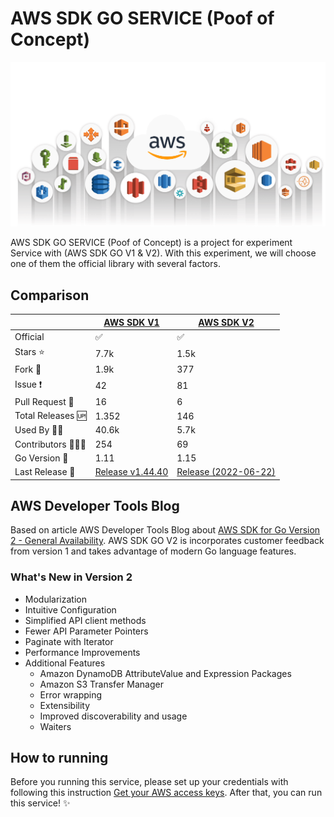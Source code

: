 # AWS SDK GO SERVICE (Poof of Concept)

![This is an image](./assets/aws-services.webp)

AWS SDK GO SERVICE (Poof of Concept) is a project for experiment Service with (AWS SDK GO V1 & V2). With this experiment, we will choose one of them the official library with several factors.

## Comparison

| | [AWS SDK V1](https://github.com/aws/aws-sdk-go) | [AWS SDK V2](https://github.com/aws/aws-sdk-go-v2) |
|-|-|-|
| Official | ✅ | ✅
| Stars ⭐️ | 7.7k | 1.5k
| Fork 🍴 | 1.9k | 377
| Issue ❗️ | 42 | 81
| Pull Request 🔀 | 16 | 6
| Total Releases 🆙 | 1.352 | 146
| Used By ✍🏼 | 40.6k | 5.7k
| Contributors 👨🏽‍💻 | 254 | 69
| Go Version 👀 | 1.11 | 1.15
| Last Release 📍 | [Release v1.44.40](https://github.com/aws/aws-sdk-go/releases/tag/v1.44.40) | [Release (2022-06-22)](https://github.com/aws/aws-sdk-go-v2/releases/tag/release-2022-06-22)

## AWS Developer Tools Blog

Based on article AWS Developer Tools Blog about [AWS SDK for Go Version 2 - General Availability](https://aws.amazon.com/blogs/developer/aws-sdk-for-go-version-2-general-availability). AWS SDK GO V2 is incorporates customer feedback from version 1 and takes advantage of modern Go language features.

### What's New in Version 2

- Modularization
- Intuitive Configuration
- Simplified API client methods
- Fewer API Parameter Pointers
- Paginate with Iterator
- Performance Improvements
- Additional Features
  - Amazon DynamoDB AttributeValue and Expression Packages
  - Amazon S3 Transfer Manager
  - Error wrapping
  - Extensibility
  - Improved discoverability and usage
  - Waiters

## How to running

Before you running this service, please set up your credentials with following this instruction [Get your AWS access keys](https://aws.github.io/aws-sdk-go-v2/docs/getting-started/#get-your-aws-access-keys). After that, you can run this service! ✨
